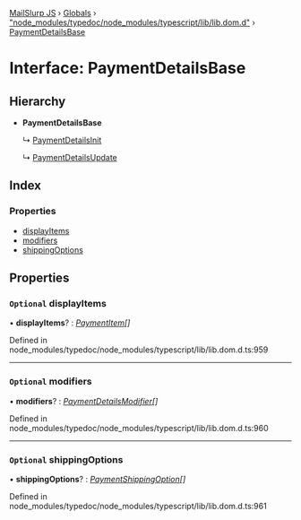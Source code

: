[MailSlurp JS](../README.md) › [Globals](../globals.md) › ["node_modules/typedoc/node_modules/typescript/lib/lib.dom.d"](../modules/_node_modules_typedoc_node_modules_typescript_lib_lib_dom_d_.md) › [PaymentDetailsBase](_node_modules_typedoc_node_modules_typescript_lib_lib_dom_d_.paymentdetailsbase.md)

# Interface: PaymentDetailsBase

## Hierarchy

* **PaymentDetailsBase**

  ↳ [PaymentDetailsInit](_node_modules_typedoc_node_modules_typescript_lib_lib_dom_d_.paymentdetailsinit.md)

  ↳ [PaymentDetailsUpdate](_node_modules_typedoc_node_modules_typescript_lib_lib_dom_d_.paymentdetailsupdate.md)

## Index

### Properties

* [displayItems](_node_modules_typedoc_node_modules_typescript_lib_lib_dom_d_.paymentdetailsbase.md#optional-displayitems)
* [modifiers](_node_modules_typedoc_node_modules_typescript_lib_lib_dom_d_.paymentdetailsbase.md#optional-modifiers)
* [shippingOptions](_node_modules_typedoc_node_modules_typescript_lib_lib_dom_d_.paymentdetailsbase.md#optional-shippingoptions)

## Properties

### `Optional` displayItems

• **displayItems**? : *[PaymentItem](_node_modules_typedoc_node_modules_typescript_lib_lib_dom_d_.paymentitem.md)[]*

Defined in node_modules/typedoc/node_modules/typescript/lib/lib.dom.d.ts:959

___

### `Optional` modifiers

• **modifiers**? : *[PaymentDetailsModifier](_node_modules_typedoc_node_modules_typescript_lib_lib_dom_d_.paymentdetailsmodifier.md)[]*

Defined in node_modules/typedoc/node_modules/typescript/lib/lib.dom.d.ts:960

___

### `Optional` shippingOptions

• **shippingOptions**? : *[PaymentShippingOption](_node_modules_typedoc_node_modules_typescript_lib_lib_dom_d_.paymentshippingoption.md)[]*

Defined in node_modules/typedoc/node_modules/typescript/lib/lib.dom.d.ts:961

